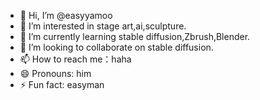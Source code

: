 - 👋 Hi, I’m @easyyamoo
- 👀 I’m interested in stage art,ai,sculpture.
- 🌱 I’m currently learning stable diffusion,Zbrush,Blender.
- 💞️ I’m looking to collaborate on stable diffusion.
- 📫 How to reach me：haha
- 😄 Pronouns: him
- ⚡ Fun fact: easyman

<!---
easyyamoo/easyyamoo is a ✨ special ✨ repository because its `README.md` (this file) appears on your GitHub profile.
You can click the Preview link to take a look at your changes.
--->
